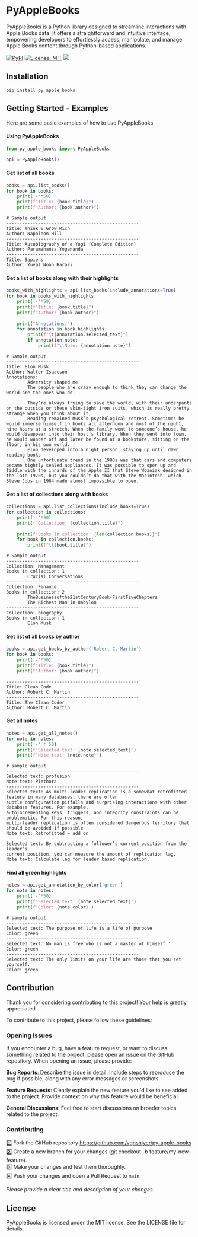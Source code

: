 # PyAppleBooks

PyAppleBooks is a Python library designed to streamline interactions with Apple Books data. It offers a straightforward and intuitive interface, empowering developers to effortlessly access, manipulate, and manage Apple Books content through Python-based applications.

[![PyPI](https://img.shields.io/pypi/v/py_apple_books.svg)](https://pypi.org/project/py-apple-books/)
[![License: MIT](https://img.shields.io/badge/License-MIT-yellow.svg)](https://opensource.org/licenses/MIT)
[![](https://img.shields.io/badge/Follow-vgnshiyer-0A66C2?logo=linkedin)](https://www.linkedin.com/comm/mynetwork/discovery-see-all?usecase=PEOPLE_FOLLOWS&followMember=vgnshiyer)

## Installation

`pip install py_apple_books`

## Getting Started - Examples

Here are some basic examples of how to use PyAppleBooks

#### Using PyAppleBooks

```python
from py_apple_books import PyAppleBooks

api = PyAppleBooks()
```

#### Get list of all books

```python
books = api.list_books()
for book in books:
    print('-'*50)
    print(f"Title: {book.title}")
    print(f"Author: {book.author}")
```

```
# Sample output
--------------------------------------------------
Title: Think & Grow Rich
Author: Napoleon Hill
--------------------------------------------------
Title: Autobiography of a Yogi (Complete Edition)
Author: Paramahansa Yogananda
--------------------------------------------------
Title: Sapiens
Author: Yuval Noah Harari
```

#### Get a list of books along with their highlights 

```python
books_with_highlights = api.list_books(include_annotations=True)
for book in books_with_highlights:
    print('-'*50)
    print(f"Title: {book.title}")
    print(f"Author: {book.author}")
    
    print("Annotations:")
    for annotation in book.highlights:
        print(f"\t{annotation.selected_text}")
        if annotation.note:
            print(f"\tNote: {annotation.note}")
```

```
# Sample output
--------------------------------------------------
Title: Elon Musk
Author: Walter Isaacson
Annotations:
        Adversity shaped me
        The people who are crazy enough to think they can change the world are the ones who do.

        They’re always trying to save the world, with their underpants on the outside or these skin-tight iron suits, which is really pretty strange when you think about it,
        Reading remained Musk’s psychological retreat. Sometimes he would immerse himself in books all afternoon and most of the night, nine hours at a stretch. When the family went to someone’s house, he would disappear into their host’s library. When they went into town, he would wander off and later be found at a bookstore, sitting on the floor, in his own world.
        Elon developed into a night person, staying up until dawn reading books
        One unfortunate trend in the 1980s was that cars and computers became tightly sealed appliances. It was possible to open up and fiddle with the innards of the Apple II that Steve Wozniak designed in the late 1970s, but you couldn’t do that with the Macintosh, which Steve Jobs in 1984 made almost impossible to open.
```

#### Get a list of collections along with books

```python
collections = api.list_collections(include_books=True)
for collection in collections:
    print('-'*50)
    print(f"Collection: {collection.title}")
    
    print(f"Books in collection: {len(collection.books)}")
    for book in collection.books:
        print(f"\t{book.title}")
```

```
# Sample output
--------------------------------------------------
Collection: Management
Books in collection: 1
        Crucial Conversations
--------------------------------------------------
Collection: Finance
Books in collection: 2
        TheBusinessofthe21stCenturyBook-FirstFiveChapters
        The Richest Man in Babylon
--------------------------------------------------
Collection: biography
Books in collection: 1
        Elon Musk
```

#### Get list of all books by author

```python
books = api.get_books_by_author('Robert C. Martin')
for book in books:
    print('-'*50)
    print(f"Title: {book.title}")
    print(f"Author: {book.author}")
```

```
--------------------------------------------------
Title: Clean Code
Author: Robert C. Martin
--------------------------------------------------
Title: The Clean Coder
Author: Robert C. Martin
```

#### Get all notes

```python
notes = api.get_all_notes()
for note in notes:
    print('-' * 50)
    print(f'Selected text: {note.selected_text}')
    print(f'Note text: {note.note}')
```

```
# sample output
--------------------------------------------------
Selected text: profusion
Note text: Plethora
--------------------------------------------------
Selected text: As multi-leader replication is a somewhat retrofitted feature in many databases, there are often
subtle configuration pitfalls and surprising interactions with other database features. For example,
autoincrementing keys, triggers, and integrity constraints can be problematic. For this reason,
multi-leader replication is often considered dangerous territory that should be avoided if possible
Note text: Retrofitted = add on
--------------------------------------------------
Selected text: By subtracting a follower’s current position from the leader’s
current position, you can measure the amount of replication lag.
Note text: Calculate lag for leader based replication.
```

#### Find all green highlights

```python
notes = api.get_annotation_by_color('green')
for note in notes:
    print('-'*50)
    print(f'Selected text: {note.selected_text}')
    print(f'Color: {note.color}')
```

```
# sample output
--------------------------------------------------
Selected text: The purpose of life is a life of purpose
Color: green
--------------------------------------------------
Selected text: No man is free who is not a master of himself.'
Color: green
--------------------------------------------------
Selected text: The only limits on your life are those that you set yourself.
Color: green
```

## Contribution

Thank you for considering contributing to this project! Your help is greatly appreciated.

To contribute to this project, please follow these guidelines:

### Opening Issues
If you encounter a bug, have a feature request, or want to discuss something related to the project, please open an issue on the GitHub repository. When opening an issue, please provide:

**Bug Reports**: Describe the issue in detail. Include steps to reproduce the bug if possible, along with any error messages or screenshots.

**Feature Requests**: Clearly explain the new feature you'd like to see added to the project. Provide context on why this feature would be beneficial.

**General Discussions**: Feel free to start discussions on broader topics related to the project.

### Contributing

1️⃣ Fork the GitHub repository https://github.com/vgnshiyer/py-apple-books \
2️⃣ Create a new branch for your changes (git checkout -b feature/my-new-feature). \
3️⃣ Make your changes and test them thoroughly. \
4️⃣ Push your changes and open a Pull Request to `main`.

*Please provide a clear title and description of your changes.*

## License

PyAppleBooks is licensed under the MIT license. See the LICENSE file for details.